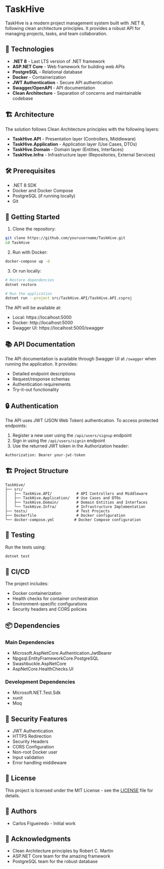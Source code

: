 # TaskHive

TaskHive is a modern project management system built with .NET 8, following clean architecture principles. It provides a robust API for managing projects, tasks, and team collaboration.

## 🚀 Technologies

- **.NET 8** - Last LTS version of .NET framework
- **ASP.NET Core** - Web framework for building web APIs
- **PostgreSQL** - Relational database
- **Docker** - Containerization
- **JWT Authentication** - Secure API authentication
- **Swagger/OpenAPI** - API documentation
- **Clean Architecture** - Separation of concerns and maintainable codebase

## 🏗️ Architecture

The solution follows Clean Architecture principles with the following layers:

- **TaskHive.API** - Presentation layer (Controllers, Middleware)
- **TaskHive.Application** - Application layer (Use Cases, DTOs)
- **TaskHive.Domain** - Domain layer (Entities, Interfaces)
- **TaskHive.Infra** - Infrastructure layer (Repositories, External Services)

## 🛠️ Prerequisites

- .NET 8 SDK
- Docker and Docker Compose
- PostgreSQL (if running locally)
- Git

## 🚀 Getting Started

1. Clone the repository:
```bash
git clone https://github.com/yourusername/TaskHive.git
cd TaskHive
```

2. Run with Docker:
```bash
docker-compose up -d
```

3. Or run locally:
```bash
# Restore dependencies
dotnet restore

# Run the application
dotnet run --project src/TaskHive.API/TaskHive.API.csproj
```

The API will be available at:
- Local: https://localhost:5000
- Docker: http://localhost:5000
- Swagger UI: https://localhost:5000/swagger

## 📚 API Documentation

The API documentation is available through Swagger UI at `/swagger` when running the application. It provides:

- Detailed endpoint descriptions
- Request/response schemas
- Authentication requirements
- Try-it-out functionality

## 🔒 Authentication

The API uses JWT (JSON Web Token) authentication. To access protected endpoints:

1. Register a new user using the `/api/users/signup` endpoint
2. Sign in using the `/api/users/signin` endpoint
3. Use the returned JWT token in the Authorization header:
```
Authorization: Bearer your-jwt-token
```

## 🏗️ Project Structure

```
TaskHive/
├── src/
│   ├── TaskHive.API/           # API Controllers and Middleware
│   ├── TaskHive.Application/   # Use Cases and DTOs
│   ├── TaskHive.Domain/        # Domain Entities and Interfaces
│   └── TaskHive.Infra/         # Infrastructure Implementation
├── tests/                      # Test Projects
├── Dockerfile                  # Docker configuration
└── docker-compose.yml         # Docker Compose configuration
```

## 🧪 Testing

Run the tests using:
```bash
dotnet test
```

## 🔄 CI/CD

The project includes:
- Docker containerization
- Health checks for container orchestration
- Environment-specific configurations
- Security headers and CORS policies

## 📦 Dependencies

### Main Dependencies
- Microsoft.AspNetCore.Authentication.JwtBearer
- Npgsql.EntityFrameworkCore.PostgreSQL
- Swashbuckle.AspNetCore
- AspNetCore.HealthChecks.UI

### Development Dependencies
- Microsoft.NET.Test.Sdk
- xunit
- Moq

## 🔐 Security Features

- JWT Authentication
- HTTPS Redirection
- Security Headers
- CORS Configuration
- Non-root Docker user
- Input validation
- Error handling middleware

## 📝 License

This project is licensed under the MIT License - see the [LICENSE](LICENSE) file for details.

## 👥 Authors

- Carlos Figueiredo - Initial work

## 🙏 Acknowledgments

- Clean Architecture principles by Robert C. Martin
- ASP.NET Core team for the amazing framework
- PostgreSQL team for the robust database 